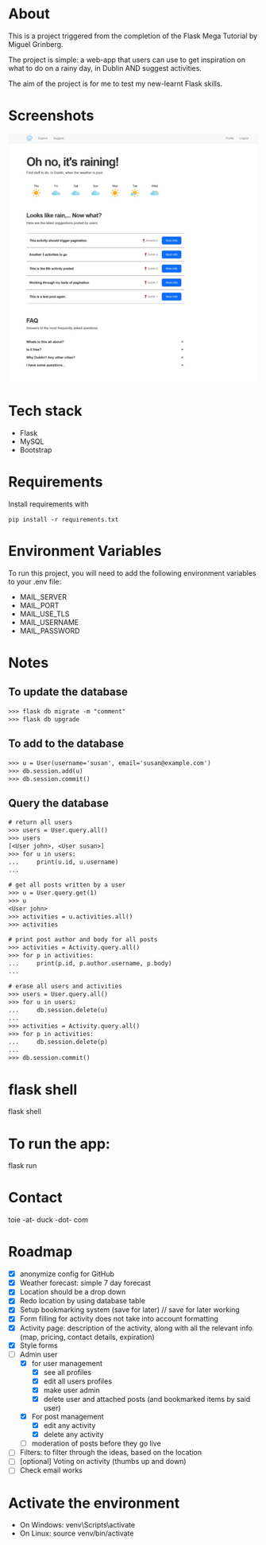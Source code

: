 # About 
This is a project triggered from the completion of the Flask Mega Tutorial by Miguel Grinberg. 

The project is simple: a web-app that users can use to get inspiration on what to do on a rainy day, in Dublin AND suggest activities. 

The aim of the project is for me to test my new-learnt Flask skills. 

# Screenshots
![index page](app/static/index.jpg)

# Tech stack
- Flask
- MySQL
- Bootstrap

# Requirements
Install requirements with 
```
pip install -r requirements.txt
```

# Environment Variables
To run this project, you will need to add the following environment variables to your .env file:

- MAIL_SERVER
- MAIL_PORT
- MAIL_USE_TLS
- MAIL_USERNAME
- MAIL_PASSWORD

# Notes
## To update the database
```
>>> flask db migrate -m "comment"
>>> flask db upgrade
```

## To add to the database
```
>>> u = User(username='susan', email='susan@example.com')
>>> db.session.add(u)
>>> db.session.commit()
```

## Query the database
```
# return all users
>>> users = User.query.all()
>>> users
[<User john>, <User susan>]
>>> for u in users:
...     print(u.id, u.username)
...
```

```
# get all posts written by a user
>>> u = User.query.get(1)
>>> u
<User john>
>>> activities = u.activities.all()
>>> activities
```

``` 
# print post author and body for all posts
>>> activities = Activity.query.all()
>>> for p in activities:
...     print(p.id, p.author.username, p.body)
...
```

```
# erase all users and activities
>>> users = User.query.all()
>>> for u in users:
...     db.session.delete(u)
...
>>> activities = Activity.query.all()
>>> for p in activities:
...     db.session.delete(p)
...
>>> db.session.commit()
```

# flask shell
flask shell

# To run the app:
flask run 

# Contact 
toie -at- duck -dot- com


# Roadmap
- [x] anonymize config for GitHub
- [x] Weather forecast: simple 7 day forecast
- [x] Location should be a drop down 
- [x] Redo location by using database table
- [x] Setup bookmarking system (save for later) // save for later working 
- [x] Form filling for activity does not take into account formatting  
- [x] Activity page: description of the activity, along with all the relevant info (map, pricing, contact details, expiration)
- [x] Style forms 
- [ ] Admin user 
    - [x] for user management
        - [x] see all profiles
        - [x] edit all users profiles
        - [x] make user admin
        - [x] delete user and attached posts (and bookmarked items by said user)
    - [x] For post management
        - [x] edit any activity 
        - [x] delete any activity 
    - [ ] moderation of posts before they go live
- [ ] Filters: to filter through the ideas, based on the location
- [ ] [optional] Voting on activity (thumbs up and down)
- [ ] Check email works 

# Activate the environment
- On Windows: venv\Scripts\activate
- On Linux: source venv/bin/activate



